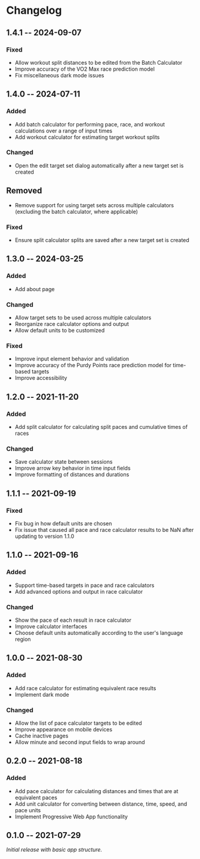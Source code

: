 # Changelog

## 1.4.1 -- 2024-09-07

### Fixed

- Allow workout split distances to be edited from the Batch Calculator
- Improve accuracy of the VO2 Max race prediction model
- Fix miscellaneous dark mode issues

## 1.4.0 -- 2024-07-11

### Added

- Add batch calculator for performing pace, race, and workout calculations over
  a range of input times
- Add workout calculator for estimating target workout splits

### Changed

- Open the edit target set dialog automatically after a new target set is
  created

## Removed

- Remove support for using target sets across multiple calculators (excluding
  the batch calculator, where applicable)

### Fixed

- Ensure split calculator splits are saved after a new target set is created

## 1.3.0 -- 2024-03-25

### Added

- Add about page

### Changed

- Allow target sets to be used across multiple calculators
- Reorganize race calculator options and output
- Allow default units to be customized

### Fixed

- Improve input element behavior and validation
- Improve accuracy of the Purdy Points race prediction model for time-based
  targets
- Improve accessibility

## 1.2.0 -- 2021-11-20

### Added

- Add split calculator for calculating split paces and cumulative times of
  races

### Changed

- Save calculator state between sessions
- Improve arrow key behavior in time input fields
- Improve formatting of distances and durations

## 1.1.1 -- 2021-09-19

### Fixed

- Fix bug in how default units are chosen
- Fix issue that caused all pace and race calculator results to be NaN after
  updating to version 1.1.0

## 1.1.0 -- 2021-09-16

### Added

- Support time-based targets in pace and race calculators
- Add advanced options and output in race calculator

### Changed

- Show the pace of each result in race calculator
- Improve calculator interfaces
- Choose default units automatically according to the user's language region

## 1.0.0 -- 2021-08-30

### Added

- Add race calculator for estimating equivalent race results
- Implement dark mode

### Changed

- Allow the list of pace calculator targets to be edited
- Improve appearance on mobile devices
- Cache inactive pages
- Allow minute and second input fields to wrap around

## 0.2.0 -- 2021-08-18

### Added

- Add pace calculator for calculating distances and times that are at equivalent
  paces
- Add unit calculator for converting between distance, time, speed, and pace
  units
- Implement Progressive Web App functionality

## 0.1.0 -- 2021-07-29

*Initial release with basic app structure.*
